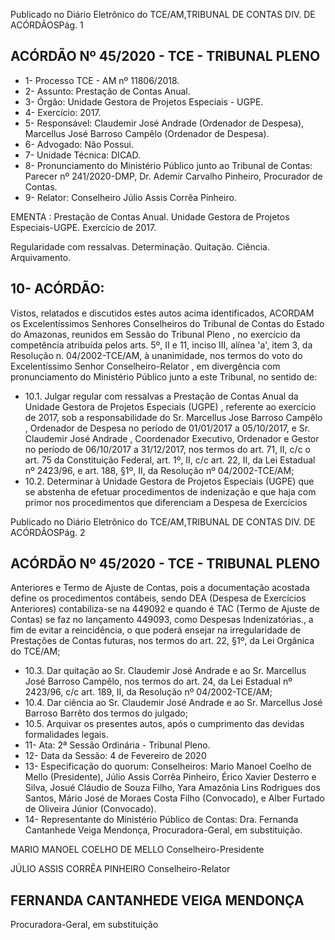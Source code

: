 Publicado  no  Diário  Eletrônico do TCE/AM,TRIBUNAL DE CONTAS DIV. DE ACÓRDÃOSPág. 1

## ACÓRDÃO Nº 45/2020 - TCE - TRIBUNAL PLENO

- 1- Processo TCE - AM nº 11806/2018.
- 2- Assunto: Prestação de Contas Anual.
- 3- Órgão: Unidade Gestora de Projetos Especiais - UGPE.
- 4- Exercício: 2017.
- 5- Responsável: Claudemir  José  Andrade  (Ordenador  de  Despesa),  Marcellus  José Barroso Campêlo (Ordenador de Despesa).
- 6- Advogado: Não Possui.
- 7- Unidade Técnica: DICAD.
- 8- Pronunciamento  do  Ministério  Público  junto  ao  Tribunal  de  Contas: Parecer  nº 241/2020-DMP, Dr. Ademir Carvalho Pinheiro, Procurador de Contas.
- 9- Relator: Conselheiro Júlio Assis Corrêa Pinheiro.

EMENTA : Prestação  de  Contas  Anual.  Unidade Gestora de Projetos Especiais-UGPE. Exercício de 2017.

Regularidade com ressalvas. Determinação. Quitação. Ciência. Arquivamento.

## 10-  ACÓRDÃO:

Vistos, relatados e discutidos estes autos acima identificados, ACORDAM os Excelentíssimos Senhores Conselheiros do Tribunal de Contas do Estado do Amazonas, reunidos em Sessão do Tribunal Pleno , no exercício da competência atribuída pelos arts. 5º, II e 11, inciso III, alínea 'a', item 3, da Resolução n. 04/2002-TCE/AM, à unanimidade, nos termos do voto do Excelentíssimo Senhor Conselheiro-Relator , em divergência com pronunciamento do Ministério Público junto a este Tribunal, no sentido de:

- 10.1. Julgar  regular  com  ressalvas a  Prestação  de  Contas  Anual  da Unidade  Gestora  de  Projetos  Especiais  (UGPE) , referente  ao exercício  de  2017,  sob  a  responsabilidade  do Sr. Marcellus  Jose Barroso Campêlo , Ordenador de Despesa no período de 01/01/2017 a 05/10/2017, e Sr. Claudemir José Andrade , Coordenador Executivo, Ordenador e Gestor no período de 06/10/2017 a 31/12/2017, nos  termos  do  art.  71,  II,  c/c  o  art.  75  da  Constituição Federal, art. 1º, II, c/c art. 22, II, da Lei Estadual nº 2423/96, e art. 188, §1º, II, da Resolução nº 04/2002-TCE/AM;
- 10.2. Determinar à Unidade Gestora de Projetos Especiais (UGPE) que se abstenha de efetuar procedimentos de indenização e que haja com primor nos procedimentos que diferenciam a Despesa de Exercícios

Publicado  no  Diário  Eletrônico do TCE/AM,TRIBUNAL DE CONTAS DIV. DE ACÓRDÃOSPág. 2

## ACÓRDÃO Nº 45/2020 - TCE - TRIBUNAL PLENO

Anteriores  e  Termo  de  Ajuste  de  Contas,  pois  a  documentação acostada define os procedimentos contábeis, sendo DEA (Despesa de Exercícios  Anteriores)  contabiliza-se  na  449092  e  quando  é  TAC (Termo  de  Ajuste  de  Contas)  se  faz  no  lançamento  449093,  como Despesas  Indenizatórias.,  a  fim  de  evitar  a  reincidência,  o  que poderá ensejar  na  irregularidade  de  Prestações  de  Contas  futuras, nos termos do art. 22, §1º, da Lei Orgânica do TCE/AM;

- 10.3. Dar  quitação ao Sr. Claudemir  José  Andrade e ao Sr. Marcellus José  Barroso  Campêlo, nos  termos  do  art.  24,  da  Lei  Estadual  nº 2423/96, c/c art. 189, II, da Resolução nº 04/2002-TCE/AM;
- 10.4. Dar  ciência ao Sr. Claudemir  José  Andrade e  ao Sr. Marcellus José Barroso Barrêto dos termos do julgado;
- 10.5. Arquivar os  presentes  autos,  após  o  cumprimento  das  devidas formalidades legais.
- 11-  Ata: 2ª Sessão Ordinária - Tribunal Pleno.
- 12-  Data da Sessão: 4 de Fevereiro de 2020
- 13-  Especificação do quorum: Conselheiros: Mario Manoel Coelho de Mello (Presidente), Júlio Assis Corrêa Pinheiro, Érico Xavier Desterro e Silva, Josué Cláudio de  Souza  Filho,  Yara  Amazônia  Lins  Rodrigues  dos  Santos,  Mário  José  de  Moraes Costa Filho (Convocado), e Alber Furtado de Oliveira Júnior (Convocado).
- 14-  Representante do Ministério Público de Contas: Dra. Fernanda Cantanhede Veiga Mendonça, Procuradora-Geral, em substituição.

MARIO MANOEL COELHO DE MELLO Conselheiro-Presidente

JÚLIO ASSIS CORRÊA PINHEIRO Conselheiro-Relator

## FERNANDA CANTANHEDE VEIGA MENDONÇA

Procuradora-Geral, em substituição